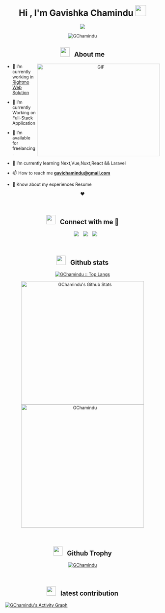 <h1 align="center">Hi , I'm Gavishka Chamindu <img src="https://media.giphy.com/media/hvRJCLFzcasrR4ia7z/giphy.gif" width="35"></h1>
<p align="center">
  <a href="https://github.com/GChamindu"><img src="https://readme-typing-svg.herokuapp.com?lines=Full+Stack+Web+Developer;Competitive+Programmer;Freelancer;Volunteer;Always%20learning%20new%20things&center=true&width=500&height=50"></a>
</p>
<p align="center">
<!--   <a href="https://GChamindu.github.io/GChamindu/">
    <img src="https://github.com/1999AZZAR/1999AZZAR/blob/main/resources/img/grid-snake.svg" alt="snake" />
  </a> -->
</p>
<p align="center">
	<img src="https://komarev.com/ghpvc/?username=GChamindu&label=Profile%20views&color=0e75b6&style=plastic" alt="GChamindu" /> 
</p>

<h2 align="center"><img src="https://media.giphy.com/media/hvRJCLFzcasrR4ia7z/giphy.gif" width="30" height="30" style="margin-right: 10px;"> About me </h2>

<a target="_blank" align="center">
  <img align="right" top="500" height="300" width="400" alt="GIF" src="https://media.giphy.com/media/SWoSkN6DxTszqIKEqv/giphy.gif">
</a>

- 🔭 I’m currently working in <a href="https://www.rightmo.lk/" target="blank">Rightmo Web Solution</a>

- 🌱 I’m currently Working on Full-Stack Application

- 🤝 I’m available for freelancing.

- 🌱 I’m currently learning Next,Vue,Nuxt,React && Laravel

<!-- - 💬 Ask me about **Anything** -->

- 📫 How to reach me **gavichamindu@gmail.com**

- 📄 Know about my experiences Resume

<p align="center" >❤️</p>
<br/>

<p align="center">

<h2 align="center"> <img src="https://media.giphy.com/media/iY8CRBdQXODJSCERIr/giphy.gif" width="30" height="30" style="margin-right: 10px;"> Connect with me 🤝  </h2>

 <div align="center"  class="icons-social" style="margin-left: 10px;">
        <a style="margin-left: 10px;"  target="_blank" href="https://www.linkedin.com/in/gavishka/">
			<img src="https://img.icons8.com/doodle/40/000000/linkedin--v2.png"></a>
        <a style="margin-left: 10px;" target="_blank" href="https://github.com/GChamindu">
		<img src="https://img.icons8.com/doodle/40/000000/github--v1.png"></a>

  <a style="margin-left: 10px;" target="_blank" href="https://www.facebook.com/DK Gavishka/">
    		<img src="https://img.icons8.com/doodle/40/000000/facebook.png" ></a>
      </div>


</p>
<br/>

<h2 align="center"><img src="https://media.giphy.com/media/iY8CRBdQXODJSCERIr/giphy.gif" width="30" height="30" style="margin-right: 10px;"> Github stats  </h2> 
<p align="center">
<a href="https://github.com/GChamindu">
  <img src="https://github-readme-stats.vercel.app/api/top-langs?username=GChamindu&langs_count=12&show_icons=true&locale=en&layout=compact&theme=algolia" alt="GChamindu :: Top Langs" height="auto" width="full"/>
  </a>
  </p>
<p align="center">
<a href="https://github.com/GChamindu">
    <img alt="GChamindu's Github Stats" src="https://github-readme-stats-eight-theta.vercel.app/api?username=GChamindu&show_icons=true&theme=algolia&include_all_commits=true&count_private=true" width="400px"/>
<img src="https://github-readme-streak-stats.herokuapp.com/?user=GChamindu&theme=algolia" alt="GChamindu" width="400px"/>
</a>
  </p>
<br/>
<h2 align="center"><img src="https://media.giphy.com/media/iY8CRBdQXODJSCERIr/giphy.gif" width="30" height="30" style="margin-right: 10px;"> Github Trophy  </h2> 

<p align="center">
<p align="center"> <a href="https://github.com/ryo-ma/github-profile-trophy"><img src="https://github-profile-trophy.vercel.app/?username=GChamindu&layout=compact&theme=algolia" alt="GChamindu" /></a> </p>
<br/>
<h2 align="center"><img src="https://media.giphy.com/media/iY8CRBdQXODJSCERIr/giphy.gif" width="30" height="30" style="margin-right: 10px;"> latest contribution </h2>
 
<a href="https://github.com/ashutosh00710/github-readme-activity-graph"><img alt="GChamindu's Activity Graph" src="https://github-readme-activity-graph.vercel.app/graph?username=GChamindu&theme=github-compact" /></a>
